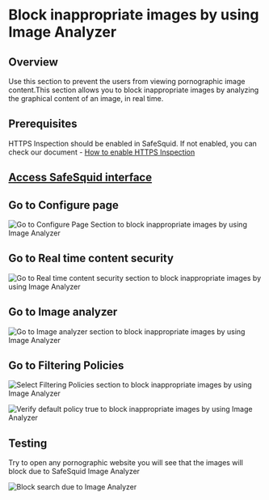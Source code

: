 # Block inappropriate images by using Image Analyzer

## Overview

Use this section to prevent the users from viewing pornographic image content.This section allows you to block inappropriate images by analyzing the graphical content of an image, in real time.

## Prerequisites

HTTPS Inspection should be enabled in SafeSquid. If not enabled, you can check our document - [How to enable HTTPS Inspection](https://help.safesquid.com/portal/en/kb/articles/setup-https-inspection)

## [Access SafeSquid interface](https://help.safesquid.com/portal/en/kb/articles/access-the-safesquid-user-interface)

## Go to Configure page

![Go to Configure Page Section to block inappropriate images by using Image Analyzer](/img/How_To/Block_inappropriate_images_by_using_Image_Analyzer/image1.webp)

## Go to Real time content security

![Go to Real time content security section to block inappropriate images by using Image Analyzer](/img/How_To/Block_inappropriate_images_by_using_Image_Analyzer/image2.webp)

## Go to Image analyzer

![Go to Image analyzer section to block inappropriate images by using Image Analyzer](/img/How_To/Block_inappropriate_images_by_using_Image_Analyzer/image3.webp)

## Go to Filtering Policies

![Select Filtering Policies section to block inappropriate images by using Image Analyzer](/img/How_To/Block_inappropriate_images_by_using_Image_Analyzer/image4.webp)

![Verify default policy true to block inappropriate images by using Image Analyzer](/img/How_To/Block_inappropriate_images_by_using_Image_Analyzer/image5.webp)

## Testing

Try to open any pornographic website you will see that the images will block due to SafeSquid Image Analyzer

![Block search due to Image Analyzer](/img/How_To/Block_inappropriate_images_by_using_Image_Analyzer/image6.webp)